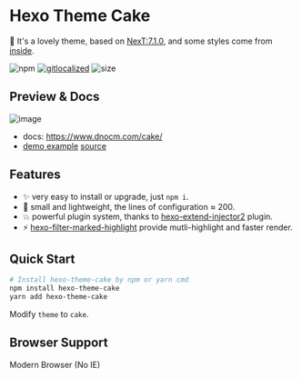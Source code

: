 # Hexo Theme Cake

:cake: It's a lovely theme, based on [NexT:7.1.0](https://github.com/theme-next/hexo-theme-next), and some styles come from [inside](https://github.com/ikeq/hexo-theme-inside).

![npm](https://img.shields.io/npm/v/hexo-theme-cake)
[![gitlocalized ](https://gitlocalize.com/repo/4255/whole_project/badge.svg)](https://gitlocalize.com/repo/4255/whole_project?utm_source=badge)
![size](https://badgen.net/packagephobia/publish/hexo-theme-cake)

## Preview & Docs

![image](https://user-images.githubusercontent.com/15902347/81540257-f48c2900-93a3-11ea-8f7a-8f17636344ff.png)

- docs: https://www.dnocm.com/cake/
- [demo example](https://cake.jiangtj.com/) [source](https://github.com/jiangtj-lab/hexo-theme-cake-example)

## Features
- :sparkles: very easy to install or upgrade, just `npm i`.
- :leaves: small and lightweight, the lines of configuration ≈ 200.
- :boom: powerful plugin system, thanks to [hexo-extend-injector2](https://github.com/jiangtj/hexo-extend-injector2) plugin.
- :zap: [hexo-filter-marked-highlight](https://github.com/jiangtj/hexo-filter-marked-highlight) provide mutli-highlight and faster render.

## Quick Start

```bash
# Install hexo-theme-cake by npm or yarn cmd
npm install hexo-theme-cake
yarn add hexo-theme-cake
```

Modify `theme` to `cake`.

## Browser Support
Modern Browser (No IE)
